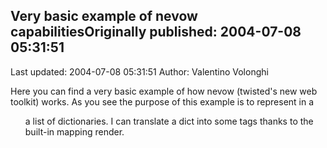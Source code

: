 ## Very basic example of nevow capabilitiesOriginally published: 2004-07-08 05:31:51 
Last updated: 2004-07-08 05:31:51 
Author: Valentino Volonghi 
 
Here you can find a very basic example of how nevow (twisted's new web toolkit) works. As you see the purpose of this example is to represent in a <ul> a list of dictionaries. I can translate a dict into some tags thanks to the built-in mapping render.